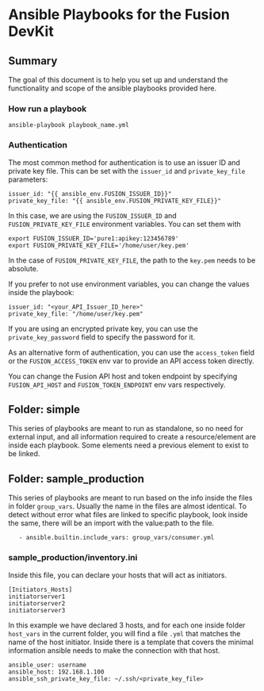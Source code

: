 # Ansible Playbooks for the Fusion DevKit

## Summary
The goal of this document is to help you set up and understand the functionality and scope of the ansible playbooks provided here.


### How run a playbook
```
ansible-playbook playbook_name.yml
```

### Authentication

The most common method for authentication is to use an issuer ID and private key file.
This can be set with the `issuer_id` and `private_key_file` parameters:

```
issuer_id: "{{ ansible_env.FUSION_ISSUER_ID}}"
private_key_file: "{{ ansible_env.FUSION_PRIVATE_KEY_FILE}}"
```

In this case, we are using the `FUSION_ISSUER_ID` and `FUSION_PRIVATE_KEY_FILE` environment variables.
You can set them with

```
export FUSION_ISSUER_ID='pure1:apikey:123456789'
export FUSION_PRIVATE_KEY_FILE='/home/user/key.pem'
```

In the case of ```FUSION_PRIVATE_KEY_FILE```, the path to the ```key.pem``` needs to be absolute.

If you prefer to not use environment variables, you can change the values inside the playbook:

```
issuer_id: "<your_API_Issuer_ID_here>"
private_key_file: "/home/user/key.pem"
```

If you are using an encrypted private key, you can use the `private_key_password` field to specify the password for it.

As an alternative form of authentication, you can use the `access_token` field or the `FUSION_ACCESS_TOKEN` env var to provide an API access token directly.

You can change the Fusion API host and token endpoint by specifying `FUSION_API_HOST` and `FUSION_TOKEN_ENDPOINT` env vars respectively.

## Folder: simple
This series of playbooks are meant to run as standalone, so no need for external input, and all information required to create a resource/element are inside each playbook.
Some elements need a previous element to exist to be linked.

## Folder: sample_production
This series of playbooks are meant to run based on the info inside the files in folder ```group_vars```.
Usually the name in the files are almost identical.
To detect without error what files are linked to specific playbook, look inside the same, there will be an import with the value:path to the file.
```
   - ansible.builtin.include_vars: group_vars/consumer.yml
```

### sample_production/inventory.ini
Inside this file, you can declare your hosts that will act as initiators.
```
[Initiators_Hosts]
initiatorserver1
initiatorserver2
initiatorserver3
```
In this example we have declared 3 hosts, and for each one inside folder ```host_vars``` in the current folder, you will find a file ```.yml``` that matches the name of the host initiator.
Inside there is a template that covers the minimal information ansible needs to make the connection with that host.
```
ansible_user: username
ansible_host: 192.168.1.100
ansible_ssh_private_key_file: ~/.ssh/<private_key_file>
```
